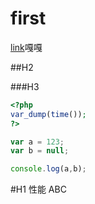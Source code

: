 # first

[link](https://www.baidu.com)嘎嘎

##H2

###H3

```php
<?php
var_dump(time());
?>
```

```javascript
var a = 123;
var b = null;

console.log(a,b);
```

#H1
性能
ABC

